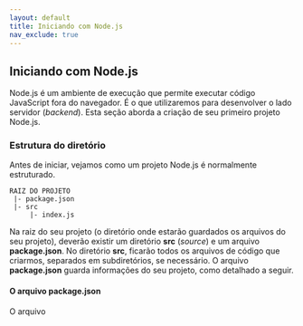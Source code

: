 ```yaml
---
layout: default
title: Iniciando com Node.js
nav_exclude: true
---
```

## Iniciando com Node.js

Node.js é um ambiente de execução que permite executar código JavaScript fora do navegador. É o que utilizaremos para desenvolver o lado servidor (*backend*). Esta seção aborda a criação de seu primeiro projeto Node.js.

### Estrutura do diretório

Antes de iniciar, vejamos como um projeto Node.js é normalmente estruturado.

    RAIZ DO PROJETO
     |- package.json
     |- src
         |- index.js
    
Na raiz do seu projeto (o diretório onde estarão guardados os arquivos do seu projeto), deverão existir um diretório **src** (*source*) e um arquivo **package.json**. No diretório **src**, ficarão todos os arquivos de código que criarmos, separados em subdiretórios, se necessário. O arquivo **package.json** guarda informações do seu projeto, como detalhado a seguir.

#### O arquivo **package.json**

O arquivo